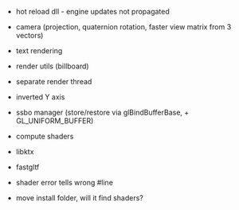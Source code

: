 * hot reload dll - engine updates not propagated
* camera (projection, quaternion rotation, faster view matrix from 3 vectors)
* text rendering
* render utils (billboard)

* separate render thread
* inverted Y axis
* ssbo manager (store/restore via glBindBufferBase, + GL_UNIFORM_BUFFER)
* compute shaders
* libktx
* fastgltf
* shader error tells wrong #line
* move install folder, will it find shaders?
